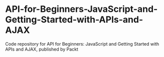# API-for-Beginners-JavaScript-and-Getting-Started-with-APIs-and-AJAX
Code repository for API for Beginners: JavaScript and Getting Started with APIs and AJAX, published by Packt
